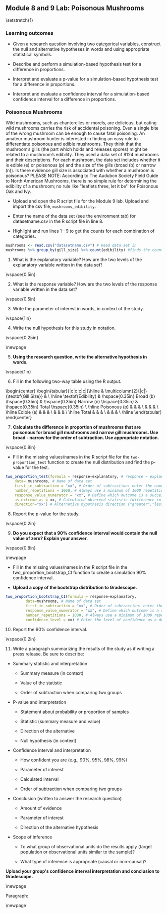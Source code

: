 ## Module 8 and 9 Lab:  Poisonous Mushrooms 

\setstretch{1}

### Learning outcomes

* Given a research question involving two categorical variables, construct the null and alternative hypotheses
  in words and using appropriate statistical symbols.
  
* Describe and perform a simulation-based hypothesis test for a difference in proportions.

* Interpret and evaluate a p-value for a simulation-based hypothesis test for a difference in proportions.

* Interpret and evaluate a confidence interval for a simulation-based confidence interval for a difference in proportions.

### Poisonous Mushrooms

Wild mushrooms, such as chanterelles or morels, are delicious, but eating wild mushrooms carries the risk of accidental poisoning. Even a single bite of the wrong mushroom can be enough to cause fatal poisoning. An amateur mushroom hunter is interested in finding an easy rule to differentiate poisonous and edible mushrooms. They think that the mushroom’s gills (the part which holds and releases spores) might be related to a mushroom’s edibility. They used a data set of 8124 mushrooms and their descriptions. For each mushroom, the data set includes whether it is edible (e) or poisonous (p) and the size of the gills (broad (b) or narrow (n)).  Is there evidence gill size is associated with whether a mushroom is poisonous?  PLEASE NOTE: According to The Audubon Society Field Guide to North American Mushrooms, there is no simple rule for determining the edibility of a mushroom; no rule like "leaflets three, let it be'' for Poisonous Oak and Ivy. 

* Upload and open the R script file for the Module 9 lab. Upload and import the csv file, `mushrooms_edibility`. 

* Enter the name of the data set (see the environment tab) for datasetname.csv in the R script file in line 8. 

* Highlight and run lines 1--9 to get the counts for each combination of categories.


``` r
mushrooms <- read.csv("datasetname.csv") # Read data set in
mushrooms %>% group_by(gill_size) %>% count(edibility) #finds the counts in each group
```

1. What is the explanatory variable?  How are the two levels of the explanatory variable written in the data set?

\vspace{0.5in}

2. What is the response variable? How are the two levels of the response variable written in the data set?

\vspace{0.5in}

3. Write the parameter of interest in words, in context of the study.

\vspace{1in}

4.  Write the null hypothesis for this study in notation.

\vspace{0.25in}

\newpage

5.  **Using the research question, write the alternative hypothesis in words.**

\vspace{1in}

6. Fill in the following two-way table using the R output.

\begin{center}
\begin{tabular}{|c|c|c|c|}\hline
& \multicolumn{2}{|c|}{\textbf{Gill Size}} & \\ \hline
\textbf{Edibility} & \hspace{0.35in} Broad (b) \hspace{0.35in} & \hspace{0.35in} Narrow (n) \hspace{0.35in} & \hspace{0.35in} Total \hspace{0.35in} \\ \hline
 Poisonous (p) & & & \\ 
 & & & \\ \hline
Edible (e) & & & \\ 
 & & & \\ \hline
 Total & & & \\ 
 & & & \\ \hline
\end{tabular}
\end{center}

7. **Calculate the difference in proportion of mushrooms that are poisonous for broad gill mushrooms and narrow gill mushrooms.  Use broad - narrow for the order of subtraction.  Use appropriate notation.**

\vspace{0.8in}

<!-- Use the provided R script file to create a segmented bar plot of the data.  Make sure to title your plot.  Highlight and run lines 14--20. -->

<!-- ```{r, out.width="60%", echo=TRUE, eval=FALSE} -->
<!-- injuries %>% # Data set piped into... -->
<!--   ggplot(aes(x = Injury.Site, fill = Lethal)) +   # This specifies the variables -->
<!--   geom_bar(stat = "count", position = "fill") +  # Tell it to make a stacked bar plot -->
<!--   labs(title = "Title",  # Make sure to title your plot  -->
<!--        x = "Location of Injury",   # Label the x axis -->
<!--        y = "") +  # Remove y axis label -->
<!--   scale_fill_grey()  # Make figure black and white -->
<!-- ``` -->
<!-- 7.  Based on the plot does there appear to be an association between the variables?  Explain your answer. -->



* Fill in the missing values/names in the R script file for the `two-proportion_test` function to create the null distribution and find the p-value for the test.


``` r
two_proportion_test(formula = response~explanatory, # response ~ explanatory
    data= mushrooms, # Name of data set
    first_in_subtraction = "xx", # Order of subtraction: enter the name of Group 1
    number_repetitions = 1000, # Always use a minimum of 1000 repetitions
    response_value_numerator = "xx", # Define which outcome is a success 
    as_extreme_as = xx, # Calculated observed statistic (difference in sample proportions)
    direction="xx") # Alternative hypothesis direction ("greater","less","two-sided")
```

8.  Report the p-value for the study.

\vspace{0.2in}

9.  **Do you expect that a 90\% confidence interval would contain the null value of zero?  Explain your answer.**

\vspace{0.8in}

\newpage

* Fill in the missing values/names in the R script file in the two_proportion_bootstrap_CI function to create a simulation 90\% confidence interval.  

* **Upload a copy of the bootstrap distribution to Gradescope.**


``` r
two_proportion_bootstrap_CI(formula = response~explanatory, 
         data=mushrooms, # Name of data set
         first_in_subtraction = "xx", # Order of subtraction: enter the name of Group 1
         response_value_numerator = "xx", # Define which outcome is a success 
         number_repetitions = 1000, # Always use a minimum of 1000 repetitions
         confidence_level = xx) # Enter the level of confidence as a decimal
```

10. Report the 90\% confidence interval.

\vspace{0.2in}

11.  Write a paragraph summarizing the results of the study as if writing a press release.  Be sure to describe:

* Summary statistic and interpretation

    * Summary measure (in context)
    
    * Value of the statistic 
    
    * Order of subtraction when comparing two groups

* P-value and interpretation

    * Statement about probability or proportion of samples
    
    * Statistic (summary measure and value)
    
    * Direction of the alternative 
    
    * Null hypothesis (in context) 


* Confidence interval and interpretation

    * How confident you are (e.g., 90%, 95%, 98%, 99%)
    
    * Parameter of interest
    
    * Calculated interval
    
    * Order of subtraction when comparing two groups


* Conclusion (written to answer the research question)

    * Amount of evidence
    
    * Parameter of interest 
    
    * Direction of the alternative hypothesis


* Scope of inference

    * To what group of observational units do the results apply (target population or observational units similar to the sample)?
	
    * What type of inference is appropriate (causal or non-causal)?

**Upload your group's confidence interval interpretation and conclusion to Gradescope.** 

\newpage

Paragraph:

\newpage


